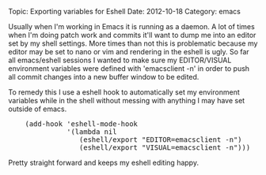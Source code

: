 Topic: Exporting variables for Eshell
Date: 2012-10-18
Category: emacs

Usually when I'm working in Emacs it is running as a daemon. A lot of
times when I'm doing patch work and commits it'll want to dump me into
an editor set by my shell settings. More times than not this is
problematic because my editor may be set to nano or vim and rendering
in the eshell is ugly. So far all emacs/eshell sessions I wanted to
make sure my EDITOR/VISUAL environment variables were defined with
'emacsclient -n' in order to push all commit changes into a new buffer
window to be edited.

To remedy this I use a eshell hook to automatically set my environment
variables while in the shell without messing with anything I may have
set outside of emacs.

<pre class="prettyprint">
    (add-hook 'eshell-mode-hook
              '(lambda nil
                 (eshell/export "EDITOR=emacsclient -n")
                 (eshell/export "VISUAL=emacsclient -n")))
</pre>

Pretty straight forward and keeps my eshell editing happy.
